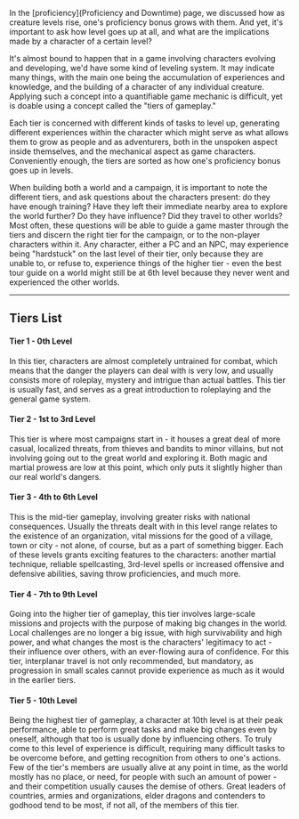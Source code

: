 In the [proficiency](Proficiency and Downtime) page, we discussed how as creature levels rise, one's proficiency bonus grows with them. And yet, it's important to ask how level goes up at all, and what are the implications made by a character of a certain level?
 
It's almost bound to happen that in a game involving characters evolving and developing, we'd have some kind of leveling system. It may indicate many things, with the main one being the accumulation of experiences and knowledge, and the building of a character of any individual creature. Applying such a concept into a quantifiable game mechanic is difficult, yet is doable using a concept called the "tiers of gameplay."
 
Each tier is concerned with different kinds of tasks to level up, generating different experiences within the character which might serve as what allows them to grow as people and as adventurers, both in the unspoken aspect inside themselves, and the mechanical aspect as game characters. Conveniently enough, the tiers are sorted as how one's proficiency bonus goes up in levels.
 
When building both a world and a campaign, it is important to note the different tiers, and ask questions about the characters present: do they have enough training? Have they left their immediate nearby area to explore the world further? Do they have influence? Did they travel to other worlds? Most often, these questions will be able to guide a game master through the tiers and discern the right tier for the campaign, or to the non-player characters within it. Any character, either a PC and an NPC, may experience being "hardstuck" on the last level of their tier, only because they are unable to, or refuse to, experience things of the higher tier - even the best tour guide on a world might still be at 6th level because they never went and experienced the other worlds.
- - -
## Tiers List
 
#### Tier 1 - 0th Level
In this tier, characters are almost completely untrained for combat, which means that the danger the players can deal with is very low, and usually consists more of roleplay, mystery and intrigue than actual battles. This tier is usually fast, and serves as a great introduction to roleplaying and the general game system.
 
#### Tier 2 - 1st to 3rd Level
This tier is where most campaigns start in - it houses a great deal of more casual, localized threats, from thieves and bandits to minor villains, but not involving going out to the great world and exploring it. Both magic and martial prowess are low at this point, which only puts it slightly higher than our real world's dangers.
 
#### Tier 3 - 4th to 6th Level
This is the mid-tier gameplay, involving greater risks with national consequences. Usually the threats dealt with in this level range relates to the existence of an organization, vital missions for the good of a village, town or city - not alone, of course, but as a part of something bigger. Each of these levels grants exciting features to the characters: another martial technique, reliable spellcasting, 3rd-level spells or increased offensive and defensive abilities, saving throw proficiencies, and much more.
 
#### Tier 4 - 7th to 9th Level
Going into the higher tier of gameplay, this tier involves large-scale missions and projects with the purpose of making big changes in the world. Local challenges are no longer a big issue, with high survivability and high power, and what changes the most is the characters' legitimacy to act - their influence over others, with an ever-flowing aura of confidence. For this tier, interplanar travel is not only recommended, but mandatory, as progression in small scales cannot provide experience as much as it would in the earlier tiers.
 
#### Tier 5 - 10th Level
Being the highest tier of gameplay, a character at 10th level is at their peak performance, able to perform great tasks and make big changes even by oneself, although that too is usually done by influencing others. To truly come to this level of experience is difficult, requiring many difficult tasks to be overcome before, and getting recognition from others to one's actions. Few of the tier's members are usually alive at any point in time, as the world mostly has no place, or need, for people with such an amount of power - and their competition usually causes the demise of others. Great leaders of countries, armies and organizations, elder dragons and contenders to godhood tend to be most, if not all, of the members of this tier.